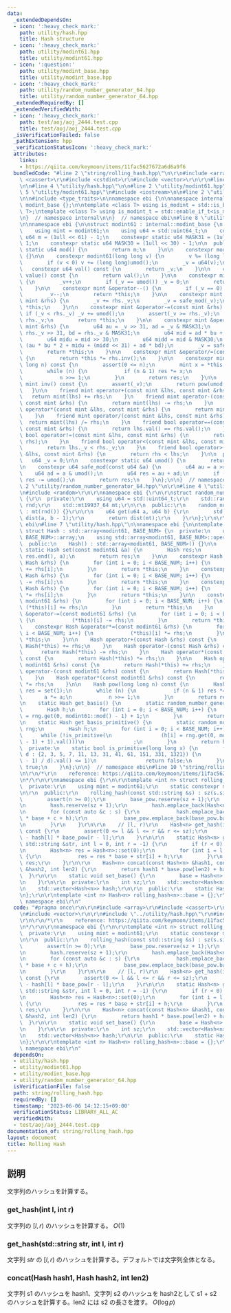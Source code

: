 ```yaml
---
data:
  _extendedDependsOn:
  - icon: ':heavy_check_mark:'
    path: utility/hash.hpp
    title: Hash structure
  - icon: ':heavy_check_mark:'
    path: utility/modint61.hpp
    title: utility/modint61.hpp
  - icon: ':question:'
    path: utility/modint_base.hpp
    title: utility/modint_base.hpp
  - icon: ':heavy_check_mark:'
    path: utility/random_number_generator_64.hpp
    title: utility/random_number_generator_64.hpp
  _extendedRequiredBy: []
  _extendedVerifiedWith:
  - icon: ':heavy_check_mark:'
    path: test/aoj/aoj_2444.test.cpp
    title: test/aoj/aoj_2444.test.cpp
  _isVerificationFailed: false
  _pathExtension: hpp
  _verificationStatusIcon: ':heavy_check_mark:'
  attributes:
    links:
    - https://qiita.com/keymoon/items/11fac5627672a6d6a9f6
  bundledCode: "#line 2 \"string/rolling_hash.hpp\"\n\r\n#include <array>\r\n#include\
    \ <cassert>\r\n#include <cstdint>\r\n#include <vector>\r\n\r\n#line 2 \"utility/hash.hpp\"\
    \n\n#line 4 \"utility/hash.hpp\"\n\n#line 2 \"utility/modint61.hpp\"\n\n#line\
    \ 5 \"utility/modint61.hpp\"\n#include <iostream>\n\n#line 2 \"utility/modint_base.hpp\"\
    \n\n#include <type_traits>\n\nnamespace ebi {\n\nnamespace internal {\n\nstruct\
    \ modint_base {};\n\ntemplate <class T> using is_modint = std::is_base_of<modint_base,\
    \ T>;\ntemplate <class T> using is_modint_t = std::enable_if_t<is_modint<T>::value>;\n\
    \n}  // namespace internal\n\n}  // namespace ebi\n#line 8 \"utility/modint61.hpp\"\
    \n\nnamespace ebi {\n\nstruct modint61 : internal::modint_base {\n  private:\n\
    \    using mint = modint61;\n    using u64 = std::uint64_t;\n    constexpr static\
    \ u64 m = (1ull << 61) - 1;\n    constexpr static u64 MASK31 = (1ull << 31) -\
    \ 1;\n    constexpr static u64 MASK30 = (1ull << 30) - 1;\n\n  public:\n    constexpr\
    \ static u64 mod() {\n        return m;\n    }\n\n    constexpr modint61() : _v(0)\
    \ {}\n\n    constexpr modint61(long long v) {\n        v %= (long long)umod();\n\
    \        if (v < 0) v += (long long)umod();\n        _v = u64(v);\n    }\n\n \
    \   constexpr u64 val() const {\n        return _v;\n    }\n\n    constexpr u64\
    \ value() const {\n        return val();\n    }\n\n    constexpr mint &operator++()\
    \ {\n        _v++;\n        if (_v == umod()) _v = 0;\n        return *this;\n\
    \    }\n\n    constexpr mint &operator--() {\n        if (_v == 0) _v = umod();\n\
    \        _v--;\n        return *this;\n    }\n\n    constexpr mint &operator+=(const\
    \ mint &rhs) {\n        _v += rhs._v;\n        _v = safe_mod(_v);\n        return\
    \ *this;\n    }\n\n    constexpr mint &operator-=(const mint &rhs) {\n       \
    \ if (_v < rhs._v) _v += umod();\n        assert(_v >= rhs._v);\n        _v -=\
    \ rhs._v;\n        return *this;\n    }\n\n    constexpr mint &operator*=(const\
    \ mint &rhs) {\n        u64 au = _v >> 31, ad = _v & MASK31;\n        u64 bu =\
    \ rhs._v >> 31, bd = rhs._v & MASK31;\n        u64 mid = ad * bu + au * bd;\n\
    \        u64 midu = mid >> 30;\n        u64 midd = mid & MASK30;\n        _v =\
    \ (au * bu * 2 + midu + (midd << 31) + ad * bd);\n        _v = safe_mod(_v);\n\
    \        return *this;\n    }\n\n    constexpr mint &operator/=(const mint &rhs)\
    \ {\n        return *this *= rhs.inv();\n    }\n\n    constexpr mint pow(long\
    \ long n) const {\n        assert(0 <= n);\n        mint x = *this, res = 1;\n\
    \        while (n) {\n            if (n & 1) res *= x;\n            x *= x;\n\
    \            n >>= 1;\n        }\n        return res;\n    }\n\n    constexpr\
    \ mint inv() const {\n        assert(_v);\n        return pow(umod() - 2);\n \
    \   }\n\n    friend mint operator+(const mint &lhs, const mint &rhs) {\n     \
    \   return mint(lhs) += rhs;\n    }\n    friend mint operator-(const mint &lhs,\
    \ const mint &rhs) {\n        return mint(lhs) -= rhs;\n    }\n    friend mint\
    \ operator*(const mint &lhs, const mint &rhs) {\n        return mint(lhs) *= rhs;\n\
    \    }\n    friend mint operator/(const mint &lhs, const mint &rhs) {\n      \
    \  return mint(lhs) /= rhs;\n    }\n    friend bool operator==(const mint &lhs,\
    \ const mint &rhs) {\n        return lhs.val() == rhs.val();\n    }\n    friend\
    \ bool operator!=(const mint &lhs, const mint &rhs) {\n        return !(lhs ==\
    \ rhs);\n    }\n    friend bool operator<(const mint &lhs, const mint &rhs) {\n\
    \        return lhs._v < rhs._v;\n    }\n    friend bool operator>(const mint\
    \ &lhs, const mint &rhs) {\n        return rhs < lhs;\n    }\n\n  private:\n \
    \   u64 _v = 0;\n\n    constexpr static u64 umod() {\n        return m;\n    }\n\
    \n    constexpr u64 safe_mod(const u64 &a) {\n        u64 au = a >> 61;\n    \
    \    u64 ad = a & umod();\n        u64 res = au + ad;\n        if (res >= umod())\
    \ res -= umod();\n        return res;\n    }\n};\n\n}  // namespace ebi\n#line\
    \ 2 \"utility/random_number_generator_64.hpp\"\n\r\n#line 4 \"utility/random_number_generator_64.hpp\"\
    \n#include <random>\r\n\r\nnamespace ebi {\r\n\r\nstruct random_number_generator_64\
    \ {\r\n  private:\r\n    using u64 = std::uint64_t;\r\n    std::random_device\
    \ rnd;\r\n    std::mt19937_64 mt;\r\n\r\n  public:\r\n    random_number_generator_64()\
    \ : mt(rnd()) {}\r\n\r\n    u64 get(u64 a, u64 b) {\r\n        std::uniform_int_distribution<u64>\
    \ dist(a, b - 1);\r\n        return dist(mt);\r\n    }\r\n};\r\n\r\n}  // namespace\
    \ ebi\n#line 7 \"utility/hash.hpp\"\n\nnamespace ebi {\n\ntemplate <int BASE_NUM>\
    \ struct Hash : std::array<modint61, BASE_NUM> {\n  private:\n    using std::array<modint61,\
    \ BASE_NUM>::array;\n    using std::array<modint61, BASE_NUM>::operator=;\n\n\
    \  public:\n    Hash() : std::array<modint61, BASE_NUM>() {}\n\n    constexpr\
    \ static Hash set(const modint61 &a) {\n        Hash res;\n        std::fill(res.begin(),\
    \ res.end(), a);\n        return res;\n    }\n\n    constexpr Hash &operator+=(const\
    \ Hash &rhs) {\n        for (int i = 0; i < BASE_NUM; i++) {\n            (*this)[i]\
    \ += rhs[i];\n        }\n        return *this;\n    }\n    constexpr Hash &operator-=(const\
    \ Hash &rhs) {\n        for (int i = 0; i < BASE_NUM; i++) {\n            (*this)[i]\
    \ -= rhs[i];\n        }\n        return *this;\n    }\n    constexpr Hash &operator*=(const\
    \ Hash &rhs) {\n        for (int i = 0; i < BASE_NUM; i++) {\n            (*this)[i]\
    \ *= rhs[i];\n        }\n        return *this;\n    }\n\n    constexpr Hash &operator+=(const\
    \ modint61 &rhs) {\n        for (int i = 0; i < BASE_NUM; i++) {\n           \
    \ (*this)[i] += rhs;\n        }\n        return *this;\n    }\n    constexpr Hash\
    \ &operator-=(const modint61 &rhs) {\n        for (int i = 0; i < BASE_NUM; i++)\
    \ {\n            (*this)[i] -= rhs;\n        }\n        return *this;\n    }\n\
    \    constexpr Hash &operator*=(const modint61 &rhs) {\n        for (int i = 0;\
    \ i < BASE_NUM; i++) {\n            (*this)[i] *= rhs;\n        }\n        return\
    \ *this;\n    }\n\n    Hash operator+(const Hash &rhs) const {\n        return\
    \ Hash(*this) += rhs;\n    }\n    Hash operator-(const Hash &rhs) const {\n  \
    \      return Hash(*this) -= rhs;\n    }\n    Hash operator*(const Hash &rhs)\
    \ const {\n        return Hash(*this) *= rhs;\n    }\n\n    Hash operator+(const\
    \ modint61 &rhs) const {\n        return Hash(*this) += rhs;\n    }\n    Hash\
    \ operator-(const modint61 &rhs) const {\n        return Hash(*this) -= rhs;\n\
    \    }\n    Hash operator*(const modint61 &rhs) const {\n        return Hash(*this)\
    \ *= rhs;\n    }\n\n    Hash pow(long long n) const {\n        Hash a = *this,\
    \ res = set(1);\n        while (n) {\n            if (n & 1) res *= a;\n     \
    \       a *= a;\n            n >>= 1;\n        }\n        return res;\n    }\n\
    \n    static Hash get_basis() {\n        static random_number_generator_64 rng;\n\
    \        Hash h;\n        for (int i = 0; i < BASE_NUM; i++) {\n            h[i]\
    \ = rng.get(0, modint61::mod() - 1) + 1;\n        }\n        return h;\n    }\n\
    \n    static Hash get_basis_primitive() {\n        static random_number_generator_64\
    \ rng;\n        Hash h;\n        for (int i = 0; i < BASE_NUM; i++) {\n      \
    \      while (!is_primitive(\n                (h[i] = rng.get(0, modint61::mod()\
    \ - 1) + 1).val()))\n                ;\n        }\n        return h;\n    }\n\n\
    \  private:\n    static bool is_primitive(long long x) {\n        for (long long\
    \ d : {2, 3, 5, 7, 11, 13, 31, 41, 61, 151, 331, 1321}) {\n            if (modint61(x).pow((modint61::mod()\
    \ - 1) / d).val() <= 1)\n                return false;\n        }\n        return\
    \ true;\n    }\n};\n\n}  // namespace ebi\n#line 10 \"string/rolling_hash.hpp\"\
    \n\r\n/*\r\n    reference: https://qiita.com/keymoon/items/11fac5627672a6d6a9f6\r\
    \n*/\r\n\r\nnamespace ebi {\r\n\r\ntemplate <int n> struct rolling_hash {\r\n\
    \  private:\r\n    using mint = modint61;\r\n    static constexpr mint h = 100;\r\
    \n\r\n  public:\r\n    rolling_hash(const std::string &s) : sz(s.size()) {\r\n\
    \        assert(n >= 0);\r\n        base_pow.reserve(sz + 1);\r\n        base_pow.emplace_back(Hash<n>::set(1));\r\
    \n        hash.reserve(sz + 1);\r\n        hash.emplace_back(Hash<n>::set(0));\r\
    \n        for (const auto &c : s) {\r\n            hash.emplace_back(hash.back()\
    \ * base + c + h);\r\n            base_pow.emplace_back(base_pow.back() * base);\r\
    \n        }\r\n    }\r\n\r\n    // [l, r)\r\n    Hash<n> get_hash(int l, int r)\
    \ const {\r\n        assert(0 <= l && l <= r && r <= sz);\r\n        return hash[r]\
    \ - hash[l] * base_pow[r - l];\r\n    }\r\n\r\n    static Hash<n> get_hash(const\
    \ std::string &str, int l = 0, int r = -1) {\r\n        if (r < 0) r = int(str.size());\r\
    \n        Hash<n> res = Hash<n>::set(0);\r\n        for (int i = l; i < r; i++)\
    \ {\r\n            res = res * base + str[i] + h;\r\n        }\r\n        return\
    \ res;\r\n    }\r\n\r\n    Hash<n> concat(const Hash<n> &hash1, const Hash<n>\
    \ &hash2, int len2) {\r\n        return hash1 * base.pow(len2) + hash2;\r\n  \
    \  }\r\n\r\n    static void set_base() {\r\n        base = Hash<n>::get_basis_primitive();\r\
    \n    }\r\n\r\n  private:\r\n    int sz;\r\n    std::vector<Hash<n>> base_pow;\r\
    \n    std::vector<Hash<n>> hash;\r\n\r\n  public:\r\n    static Hash<n> base;\r\
    \n};\r\n\r\ntemplate <int n> Hash<n> rolling_hash<n>::base = {};\r\n\r\n}  //\
    \ namespace ebi\r\n"
  code: "#pragma once\r\n\r\n#include <array>\r\n#include <cassert>\r\n#include <cstdint>\r\
    \n#include <vector>\r\n\r\n#include \"../utility/hash.hpp\"\r\n#include \"../utility/modint61.hpp\"\
    \r\n\r\n/*\r\n    reference: https://qiita.com/keymoon/items/11fac5627672a6d6a9f6\r\
    \n*/\r\n\r\nnamespace ebi {\r\n\r\ntemplate <int n> struct rolling_hash {\r\n\
    \  private:\r\n    using mint = modint61;\r\n    static constexpr mint h = 100;\r\
    \n\r\n  public:\r\n    rolling_hash(const std::string &s) : sz(s.size()) {\r\n\
    \        assert(n >= 0);\r\n        base_pow.reserve(sz + 1);\r\n        base_pow.emplace_back(Hash<n>::set(1));\r\
    \n        hash.reserve(sz + 1);\r\n        hash.emplace_back(Hash<n>::set(0));\r\
    \n        for (const auto &c : s) {\r\n            hash.emplace_back(hash.back()\
    \ * base + c + h);\r\n            base_pow.emplace_back(base_pow.back() * base);\r\
    \n        }\r\n    }\r\n\r\n    // [l, r)\r\n    Hash<n> get_hash(int l, int r)\
    \ const {\r\n        assert(0 <= l && l <= r && r <= sz);\r\n        return hash[r]\
    \ - hash[l] * base_pow[r - l];\r\n    }\r\n\r\n    static Hash<n> get_hash(const\
    \ std::string &str, int l = 0, int r = -1) {\r\n        if (r < 0) r = int(str.size());\r\
    \n        Hash<n> res = Hash<n>::set(0);\r\n        for (int i = l; i < r; i++)\
    \ {\r\n            res = res * base + str[i] + h;\r\n        }\r\n        return\
    \ res;\r\n    }\r\n\r\n    Hash<n> concat(const Hash<n> &hash1, const Hash<n>\
    \ &hash2, int len2) {\r\n        return hash1 * base.pow(len2) + hash2;\r\n  \
    \  }\r\n\r\n    static void set_base() {\r\n        base = Hash<n>::get_basis_primitive();\r\
    \n    }\r\n\r\n  private:\r\n    int sz;\r\n    std::vector<Hash<n>> base_pow;\r\
    \n    std::vector<Hash<n>> hash;\r\n\r\n  public:\r\n    static Hash<n> base;\r\
    \n};\r\n\r\ntemplate <int n> Hash<n> rolling_hash<n>::base = {};\r\n\r\n}  //\
    \ namespace ebi\r\n"
  dependsOn:
  - utility/hash.hpp
  - utility/modint61.hpp
  - utility/modint_base.hpp
  - utility/random_number_generator_64.hpp
  isVerificationFile: false
  path: string/rolling_hash.hpp
  requiredBy: []
  timestamp: '2023-06-06 14:12:15+09:00'
  verificationStatus: LIBRARY_ALL_AC
  verifiedWith:
  - test/aoj/aoj_2444.test.cpp
documentation_of: string/rolling_hash.hpp
layout: document
title: Rolling Hash
---
```


## 説明

文字列のハッシュを計算する。

### get_hash(int l, int r)

文字列の $[l, r)$ のハッシュを計算する。 $O(1)$

### get_hash(std::string str, int l, int r)

文字列 $str$ の $[l, r)$ のハッシュを計算する。デフォルトでは文字列全体となる。

### concat(Hash hash1, Hash hash2, int len2)

文字列 s1 のハッシュを hash1、文字列 s2 のハッシュを hash2として s1 + s2 のハッシュを計算する。len2 には s2 の長さを渡す。 $O(\log p)$